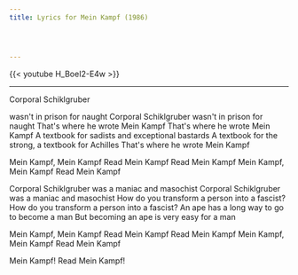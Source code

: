 ```yaml
---
title: Lyrics for Mein Kampf (1986)




---
```


{{< youtube H_BoeI2-E4w >}}

---

Corporal Schiklgruber

[^1]: Hitler's father's surname

 wasn't in prison for naught
Corporal Schiklgruber wasn't in prison for naught
That's where he wrote Mein Kampf
That's where he wrote Mein Kampf
A textbook for sadists and exceptional bastards
A textbook for the strong, a textbook for Achilles
That's where he wrote Mein Kampf

Mein Kampf, Mein Kampf
Read Mein Kampf
Read Mein Kampf
Mein Kampf, Mein Kampf
Read Mein Kampf

Corporal Schiklgruber was a maniac and masochist
Corporal Schiklgruber was a maniac and masochist
How do you transform a person into a fascist?
How do you transform a person into a fascist?
An ape has a long way to go to become a man
But becoming an ape is very easy for a man

Mein Kampf, Mein Kampf
Read Mein Kampf
Read Mein Kampf
Mein Kampf, Mein Kampf
Read Mein Kampf

Mein Kampf!
Read Mein Kampf!